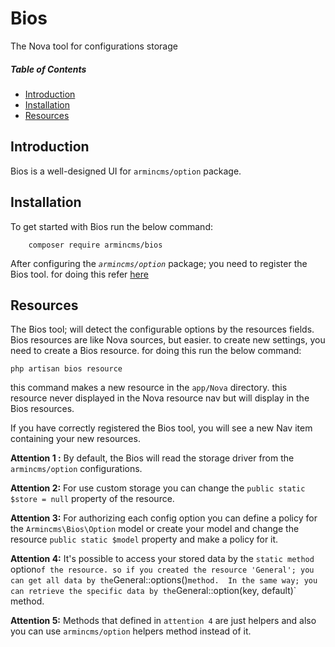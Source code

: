 # Bios
The Nova tool for configurations storage

##### Table of Contents   

* [Introduction](#introduction)      
* [Installation](#installation)      
* [Resources](#resources)              



## Introduction
Bios is a well-designed UI for `armincms/option` package.

## Installation

To get started with Bios run the below command:

```
    composer require armincms/bios
```

After configuring the *`armincms/option`* package; you need to register the Bios tool. 
for doing this refer [here](https://nova.laravel.com/docs/2.0/customization/tools.html#registering-tools)

## Resources

The Bios tool; will detect the configurable options by the resources fields. 
Bios resources are like Nova sources, but easier. to create new settings, you need to create a Bios resource. for doing this run the below command:

```
php artisan bios resource

```

this command makes a new resource in the `app/Nova` directory. this resource never displayed in the Nova resource nav but will display in the Bios resources.

If you have correctly registered the Bios tool, you will see a new Nav item containing your new resources.

**Attention 1 :** 
    By default, the Bios will read the storage driver from the `armincms/option` configurations.

**Attention 2:** 
    For use custom storage you can change the `public static $store = null`  property of the resource.

**Attention 3:** 
    For authorizing each config option you can define a policy for the `Armincms\Bios\Option`  model or create your model and change the resource `public static $model` property  and make a policy for it.

**Attention 4:**
    It's possible to access your stored data by the `static method `option` of the resource.
    so if you created the resource 'General'; you can get all data by the `General::options()` method. 
    In the same way; you can retrieve the specific data by the `General::option(key, default)` method.

**Attention 5:**
    Methods that defined in `attention 4` are just helpers and also you can use 
    `armincms/option` helpers method instead of it.  


 